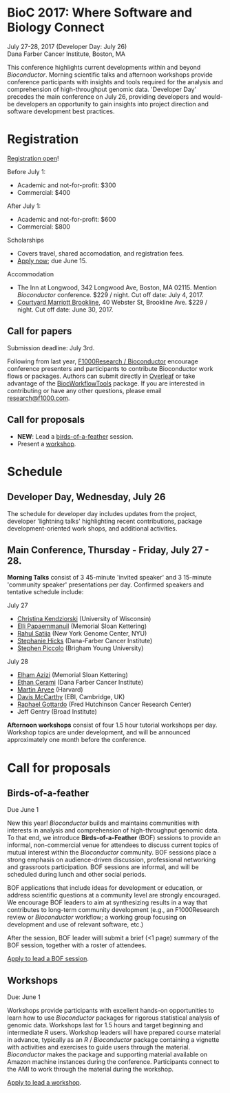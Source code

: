 # BioC 2017: Where Software and Biology Connect

July 27-28, 2017 (Developer Day: July 26)<br />
Dana Farber Cancer Institute, Boston, MA<br />

This conference highlights current developments within and beyond
_Bioconductor_. Morning scientific talks and afternoon workshops
provide conference participants with insights and tools required for
the analysis and comprehension of high-throughput genomic
data. 'Developer Day' precedes the main conference on July 26,
providing developers and would-be developers an opportunity to gain
insights into project direction and software development best
practices. 

# Registration

[Registration open][registration]!

Before July 1:

- Academic and not-for-profit: $300
- Commercial: $400

After July 1:

- Academic and not-for-profit: $600
- Commercial: $800

Scholarships

- Covers travel, shared accomodation, and registration fees.
- [Apply now][apply-scholarship]; due June 15.

Accommodation

- The Inn at Longwood, 342 Longwood Ave, Boston, MA 02115. Mention
  _Bioconductor_ conference. $229 / night. Cut off date: July 4, 2017.
- [Courtyard Marriott Brookline][], 40 Webster St, Brookline Ave. $229
  / night. Cut off date: June 30, 2017.

[Courtyard Marriott Brookline]: http://www.marriott.com/meeting-event-hotels/group-corporate-travel/groupCorp.mi?resLinkData=Dana%20Farber%20Cancer%20Institute-%20Bioconductor%5EBOSBL%60DFBDFBA%60229.00%60USD%60false%605%607/26/17%607/28/17%606/30/17&app=resvlink&stop_mobi=yes

## Call for papers

Submission deadline: July 3rd. 

Following from last year, [F1000Research / Bioconductor][] encourage
conference presenters and participants to contribute Bioconductor work
flows or packages. Authors can submit directly in [Overleaf][] or take
advantage of the [BiocWorkflowTools][] package.  If you are interested
in contributing or have any other questions, please email
research@f1000.com.

[BiocWorkflowTools]: https://bioconductor.org/packages/BiocWorkflowTools
[Overleaf]: https://www.overleaf.com/latex/templates/f1000research-software-tool-article-template/wcbcqgcryfzk#.WOUcaWe1vcs
[F1000Research / Bioconductor]: https://f1000research.com/channels/bioconductor

## Call for proposals

- **NEW**: Lead a [birds-of-a-feather][] session.
- Present a [workshop][workshop-proposal].

[registration]: https://goo.gl/ZqNs2O
[apply-scholarship]: https://www.surveymonkey.com/r/bioc-scholarship

# Schedule

## Developer Day, Wednesday, July 26

The schedule for developer day includes updates from the project,
developer 'lightning talks' highlighting recent contributions, package
development-oriented work shops, and additional activities.

## Main Conference, Thursday - Friday, July 27 - 28.

**Morning Talks** consist of 3 45-minute 'invited speaker' and 3
15-minute 'community speaker' presentations per day. Confirmed
speakers and tentative schedule include:

July 27

- [Christina Kendziorski][] (University of Wisconsin)
- [Elli Papaemmanuil][] (Memorial Sloan Kettering)
- [Rahul Satija][] (New York Genome Center, NYU)
- [Stephanie Hicks][] (Dana-Farber Cancer Institute)
- [Stephen Piccolo][] (Brigham Young University)

July 28

- [Elham Azizi][] (Memorial Sloan Kettering)
- [Ethan Cerami][] (Dana Farber Cancer Institute)
- [Martin Aryee][] (Harvard)
- [Davis McCarthy][] (EBI, Cambridge, UK)
- [Raphael Gottardo][] (Fred Hutchinson Cancer Research Center)
- Jeff Gentry (Broad Institute)

[Christina Kendziorski]: https://www.biostat.wisc.edu/~kendzior/
[Stephanie Hicks]: http://www.stephaniehicks.com/
[Elli Papaemmanuil]: https://www.mskcc.org/research-areas/labs/elli-papaemmanuil
[Rahul Satija]: http://satijalab.org/
[Jeff Gentry]: https://firecloud.org
[Raphael Gottardo]: https://www.fredhutch.org/en/labs/profiles/gottardo-raphael.html
[Stephen Piccolo]: https://piccolo.byu.edu/
[Ethan Cerami]: http://bcb.dfci.harvard.edu/knowledge-systems/
[Elham Azizi]: http://elhamazizi.info/
[Davis McCarthy]: https://www.ebi.ac.uk/about/people/davis-mccarthy
[Martin Aryee]: http://aryee.mgh.harvard.edu/

**Afternoon workshops** consist of four 1.5 hour tutorial workshops
per day. Workshop topics are under development, and will be announced
approximately one month before the conference.

# Call for proposals

## Birds-of-a-feather

Due June 1

New this year! _Bioconductor_ builds and maintains communities with
interests in analysis and comprehension of high-throughput genomic
data. To that end, we introduce **Birds-of-a-Feather** (BOF) sessions
to provide an informal, non-commercial venue for attendees to discuss
current topics of mutual interest within the _Bioconductor_
community. BOF sessions place a strong emphasis on audience-driven
discussion, professional networking and grassroots participation. BOF
sessions are informal, and will be scheduled during lunch and other
social periods.

BOF applications that include ideas for development or education, or
address scientific questions at a community level are strongly
encouraged. We encourage BOF leaders to aim at synthesizing results in
a way that contributes to long-term community development (e.g., an
F1000Research review or _Bioconductor_ workflow; a working group
focusing on development and use of relevant software, etc.)

After the session, BOF leader willl submit a brief (<1 page) summary
of the BOF session, together with a roster of attendees.

[Apply to lead a BOF session][apply-bof].

## Workshops

Due: June 1

Workshops provide participants with excellent hands-on opportunities
to learn how to use _Bioconductor_ packages for rigorous statistical
analysis of genomic data. Workshops last for 1.5 hours and target
beginning and intermediate _R_ users. Workshop leaders will have
prepared course material in advance, typically as an _R_ /
_Bioconductor_ package containing a vignette with activities and
exercises to guide users through the material. _Bioconductor_ makes
the package and supporting material available on Amazon machine
instances during the conference. Participants connect to the AMI to
work through the material during the workshop.

[Apply to lead a workshop][apply-workshop].

[workshop-proposal]: #workshops
[birds-of-a-feather]: #birds-of-a-feather
[apply-workshop]: https://www.surveymonkey.com/r/bioc-workshop
[apply-bof]: https://www.surveymonkey.com/r/bioc-bof
